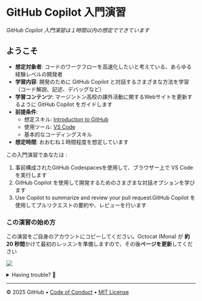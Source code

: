 # GitHub Copilot 入門演習

_GitHub Copilot 入門演習は１時間以内の想定でできています_

## ようこそ

- **想定対象者**: コードのワークフローを高速化したいと考えている、あらゆる経験レベルの開発者
- **学習内容**: 開発のために GitHub Copilot と対話するさまざまな方法を学習（コード解説、記述、デバッグなど） 
- **学習コンテンツ**: マージントン高校の課外活動に関するWebサイトを更新するように GitHub Copilot をガイドします
- **前提条件**:
  - 想定スキル: [Introduction to GitHub](https://github.com/skills/introduction-to-github)
  - 使用ツール: [VS Code](https://code.visualstudio.com/)
  - 基本的なコーディングスキル
- **想定時間**: おおむね１時間程度を想定しています

この入門演習であなたは :

1. 事前構成されたGitHub Codespacesを使用して、ブラウザー上で VS Code を実行します
1. GitHub Copilot を使用して開発するためのさまざまな対話オプションを学びます
1. Use Copilot to summarize and review your pull request.GitHub Copilot を使用してプルリクエストの要約や、レビューを行います

### この演習の始め方

この演習をご自身のアカウントにコピーしてください。Octocat (Mona) が **約 20 秒間**かけて最初のレッスンを準備しますので、その後**ページを更新**してください

[![](https://img.shields.io/badge/Copy%20Exercise-%E2%86%92-1f883d?style=for-the-badge&logo=github&labelColor=197935)](https://github.com/new?template_owner=skills&template_name=getting-started-with-github-copilot-jp&owner=%40me&name=skills-getting-started-with-github-copilot-jp&description=Exercise:+Get+started+using+GitHub+Copilot&visibility=public)

<details>
<summary>Having trouble? 🤷</summary><br/>

When copying the exercise, we recommend the following settings:

- For owner, choose your personal account or an organization to host the repository.

- We recommend creating a public repository, since private repositories will use Actions minutes.
   
If the exercise isn't ready in 20 seconds, please check the [Actions](../../actions) tab.

- Check to see if a job is running. Sometimes it simply takes a bit longer.

- If the page shows a failed job, please submit an issue. Nice, you found a bug! 🐛

</details>

---

&copy; 2025 GitHub &bull; [Code of Conduct](https://www.contributor-covenant.org/version/2/1/code_of_conduct/code_of_conduct.md) &bull; [MIT License](https://gh.io/mit)
